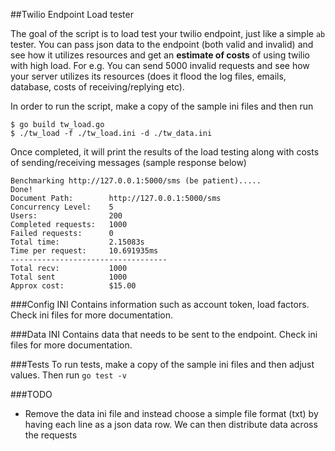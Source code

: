 ##Twilio Endpoint Load tester

The goal of the script is to load test your twilio endpoint, just like a simple `ab` tester.
You can pass json data to the endpoint (both valid and invalid) and see how it utilizes resources and get an **estimate of costs** of using twilio with high load. 
For e.g. You can send 5000 invalid requests and see how your server utilizes its resources (does it flood the log files, emails, database, costs of receiving/replying etc).


In order to run the script, make a copy of the sample ini files and then run

```
$ go build tw_load.go
$ ./tw_load -f ./tw_load.ini -d ./tw_data.ini
```

Once completed, it will print the results of the load testing along with costs of sending/receiving messages (sample response below)

```
Benchmarking http://127.0.0.1:5000/sms (be patient).....
Done!
Document Path:        http://127.0.0.1:5000/sms
Concurrency Level:    5
Users:                200
Completed requests:   1000
Failed requests:      0
Total time:           2.15083s
Time per request:     10.691935ms
-----------------------------------
Total recv:           1000
Total sent            1000
Approx cost:          $15.00

```

###Config INI
Contains information such as account token, load factors. Check ini files for more documentation.

###Data INI
Contains data that needs to be sent to the endpoint. Check ini files for more documentation. 

###Tests
To run tests, make a copy of the sample ini files and then adjust values. Then run `go test -v` 

###TODO
- Remove the data ini file and instead choose a simple file format (txt) by having each line as a json data row. We can then distribute data across the requests
